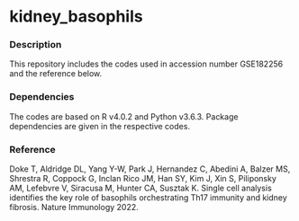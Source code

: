 # kidney_basophils

### Description
This repository includes the codes used in accession number GSE182256 and the reference below.

### Dependencies
The codes are based on R v4.0.2 and Python v3.6.3. Package dependencies are given in the respective codes.

### Reference
Doke T, Aldridge DL, Yang Y-W, Park J, Hernandez C, Abedini A, Balzer MS, Shrestra R, Coppock G, Inclan Rico JM, Han SY, Kim J, Xin S, Piliponsky AM, Lefebvre V, Siracusa M, Hunter CA, Susztak K. Single cell analysis identifies the key role of basophils orchestrating Th17 immunity and kidney fibrosis. Nature Immunology 2022.

